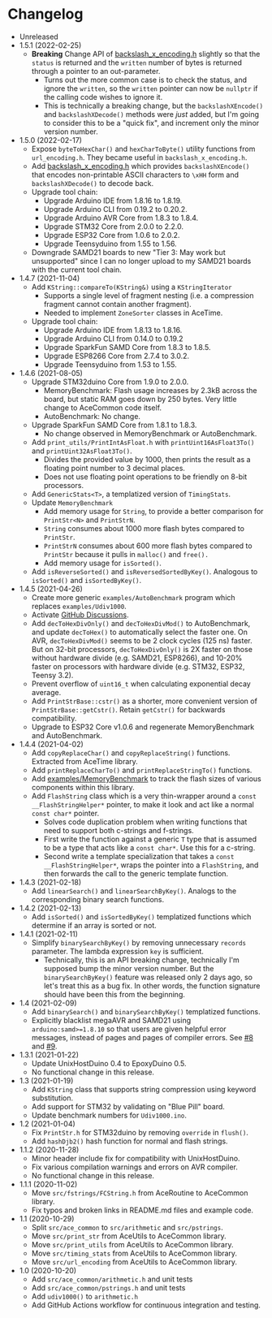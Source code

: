 # Changelog

* Unreleased
* 1.5.1 (2022-02-25)
    * **Breaking** Change API of
      [backslash_x_encoding.h](src/backslash_x_encoding) slightly so that the
      `status` is returned and the `written` number of bytes is returned through
      a pointer to an out-parameter.
        * Turns out the more common case is to check the status, and
          ignore the `written`, so the `written` pointer can now be `nullptr`
          if the calling code wishes to ignore it.
        * This is technically a breaking change, but the `backslashXEncode()`
          and `backslashXDecode()` methods were *just* added, but I'm going to
          consider this to be a "quick fix", and increment only the minor
          version number.
* 1.5.0 (2022-02-17)
    * Expose `byteToHexChar()` and `hexCharToByte()` utility functions from
      `url_encoding.h`. They became useful in `backslash_x_encoding.h`.
    * Add [backslash_x_encoding.h](src/backslash_x_encoding) which provides
      `backslashXEncode()` that encodes non-printable ASCII characters to `\xHH`
      form and `backslashXDecode()` to decode back.
    * Upgrade tool chain:
        * Upgrade Arduino IDE from 1.8.16 to 1.8.19.
        * Upgrade Arduino CLI from 0.19.2 to 0.20.2.
        * Upgrade Arduino AVR Core from 1.8.3 to 1.8.4.
        * Upgrade STM32 Core from 2.0.0 to 2.2.0.
        * Upgrade ESP32 Core from 1.0.6 to 2.0.2.
        * Upgrade Teensyduino from 1.55 to 1.56.
    * Downgrade SAMD21 boards to new "Tier 3: May work but unsupported" since I
      can no longer upload to my SAMD21 boards with the current tool chain.
* 1.4.7 (2021-11-04)
    * Add `KString::compareTo(KString&)` using a `KStringIterator`
        * Supports a single level of fragment nesting (i.e. a compression
          fragment cannot contain another fragment).
        * Needed to implement `ZoneSorter` classes in AceTime.
    * Upgrade tool chain:
        * Upgrade Arduino IDE from 1.8.13 to 1.8.16.
        * Upgrade Arduino CLI from 0.14.0 to 0.19.2
        * Upgrade SparkFun SAMD Core from 1.8.3 to 1.8.5.
        * Upgrade ESP8266 Core from 2.7.4 to 3.0.2.
        * Upgrade Teensyduino from 1.53 to 1.55.
* 1.4.6 (2021-08-05)
    * Upgrade STM32duino Core from 1.9.0 to 2.0.0.
        * MemoryBenchmark: Flash usage increases by 2.3kB across the board, but
          static RAM goes down by 250 bytes. Very little change to AceCommon
          code itself.
        * AutoBenchmark: No change.
    * Upgrade SparkFun SAMD Core from 1.8.1 to 1.8.3.
        * No change observed in MemoryBenchmark or AutoBenchmark.
    * Add `print_utils/PrintIntAsFloat.h` with `printUint16AsFloat3To()` and
      `printUint32AsFloat3To()`.
        * Divides the provided value by 1000, then prints the result as a
          floating point number to 3 decimal places.
        * Does not use floating point operations to be friendly on 8-bit
          processors.
    * Add `GenericStats<T>`, a templatized version of `TimingStats`.
    * Update `MemoryBenchmark`
        * Add memory usage for `String`, to provide a better comparison for
          `PrintStr<N>` and `PrintStrN`.
        * `String` consumes about 1000 more flash bytes compared to `PrintStr`.
        * `PrintStrN` consumes about 600 more flash bytes compared to `PrintStr`
          because it pulls in `malloc()` and `free().`
        * Add memory usage for `isSorted()`.
    * Add `isReverseSorted()` and `isReversedSortedByKey()`. Analogous to
      `isSorted()` and `isSortedByKey()`.
* 1.4.5 (2021-04-26)
    * Create more generic `examples/AutoBenchmark` program which replaces
      `examples/Udiv1000`.
    * Activate
      [GitHub Discussions](https://github.com/bxparks/AceCommon/discussions).
    * Add `decToHexDivOnly()` and `decToHexDivMod()` to AutoBenchmark, and
      update `decToHex()` to automatically select the faster one. On AVR,
      `decToHexDivMod()` seems to be 2 clock cycles  (125 ns) faster. But on
      32-bit processors, `decToHexDivOnly()` is 2X faster on those without
      hardware divide (e.g. SAMD21, ESP8266), and 10-20% faster on processors
      with hardware divide (e.g. STM32, ESP32, Teensy 3.2).
    * Prevent overflow of `uint16_t` when calculating exponential decay average.
    * Add `PrintStrBase::cstr()` as a shorter, more convenient version of
      `PrintStrBase::getCstr()`. Retain `getCstr()` for backwards compatibility.
    * Upgrade to ESP32 Core v1.0.6 and regenerate MemoryBenchmark and
      AutoBenchmark.
* 1.4.4 (2021-04-02)
    * Add `copyReplaceChar()` and `copyReplaceString()` functions. Extracted
      from AceTime library.
    * Add `printReplaceCharTo()` and `printReplaceStringTo()` functions.
    * Add [examples/MemoryBenchmark](examples/MemoryBenchmark) to track the
      flash sizes of various components within this library.
    * Add `FlashString` class which is a very thin-wrapper around a
      `const __FlashStringHelper*` pointer, to make it look and act like a
      normal `const char*` pointer.
        * Solves code duplication problem when writing functions that need to
          support both c-strings and f-strings.
        * First write the function against a generic `T` type that is
          assumed to be a type that acts like a `const char*`. Use this for a
          c-string.
        * Second write a template specialization that takes a `const
          __FlashStringHelper*`, wraps the pointer into a `FlashString`,
          and then forwards the call to the generic template function.
* 1.4.3 (2021-02-18)
    * Add `linearSearch()` and `linearSearchByKey()`. Analogs to the
      corresponding binary search functions.
* 1.4.2 (2021-02-13)
    * Add `isSorted()` and `isSortedByKey()` templatized functions which
      determine if an array is sorted or not.
* 1.4.1 (2021-02-11)
    * Simplify `binarySearchByKey()` by removing unnecessary `records`
      parameter. The lambda expression `key` is sufficient.
        * Technically, this is an API breaking change, technically I'm supposed
          bump the minor version number. But the `binarySearchByKey()` feature
          was released only 2 days ago, so let's treat this as a bug fix. In
          other words, the function signature should have been this from the
          beginning.
* 1.4 (2021-02-09)
    * Add `binarySearch()` and `binarySearchByKey()` templatized functions.
    * Explicitly blacklist megaAVR and SAMD21 using `arduino:samd>=1.8.10`
      so that users are given helpful error messages, instead of pages and pages
      of compiler errors. See
      [#8](https://github.com/bxparks/AceCommon/issues/8) and
      [#9](https://github.com/bxparks/AceCommon/issues/9).
* 1.3.1 (2021-01-22)
    * Update UnixHostDuino 0.4 to EpoxyDuino 0.5.
    * No functional change in this release.
* 1.3 (2021-01-19)
    * Add `KString` class that supports string compression using keyword
      substitution.
    * Add support for STM32 by validating on "Blue Pill" board.
    * Update benchmark numbers for `Udiv1000.ino`.
* 1.2 (2021-01-04)
    * Fix `PrintStr.h` for STM32duino by removing `override` in `flush()`.
    * Add `hashDjb2()` hash function for normal and flash strings.
* 1.1.2 (2020-11-28)
    * Minor header include fix for compatibility with UnixHostDuino.
    * Fix various compilation warnings and errors on AVR compiler.
    * No functional change in this release.
* 1.1.1 (2020-11-02)
    * Move `src/fstrings/FCString.h` from AceRoutine to AceCommon library.
    * Fix typos and broken links in README.md files and example code.
* 1.1 (2020-10-29)
    * Split `src/ace_common` to `src/arithmetic` and `src/pstrings`.
    * Move `src/print_str` from AceUtils to AceCommon library.
    * Move `src/print_utils` from AceUtils to AceCommon library.
    * Move `src/timing_stats` from AceUtils to AceCommon library.
    * Move `src/url_encoding` from AceUtils to AceCommon library.
* 1.0 (2020-10-20)
    * Add `src/ace_common/arithmetic.h` and unit tests
    * Add `src/ace_common/pstrings.h` and unit tests
    * Add `udiv1000()` to `arithmetic.h`
    * Add GitHub Actions workflow for continuous integration and testing.
